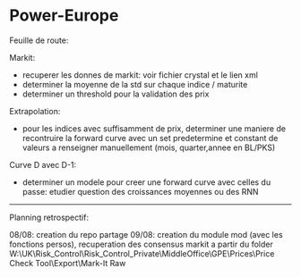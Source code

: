 # Power-Europe

Feuille de route:

Markit:
- recuperer les donnes de markit: voir fichier crystal et le lien xml
- determiner la moyenne de la std sur chaque indice / maturite
- determiner un threshold pour la validation des prix

Extrapolation:
- pour les indices avec suffisamment de prix, determiner une maniere de recontruire la forward curve avec un set predetermine et constant de valeurs a renseigner manuellement (mois, quarter,annee en BL/PKS)

Curve D avec D-1:
- determiner un modele pour creer une forward curve avec celles du passe: etudier question des croissances moyennes ou des RNN

--------------------------------------------------------------------------------------------------------------------------------------------------------
Planning retrospectif:

08/08: creation du repo partage
09/08: creation du module mod (avec les fonctions persos), recuperation des consensus markit a partir du folder W:\UK\Risk_Control\Risk_Control_Private\MiddleOffice\GPE\Prices\Price Check Tool\Export\Mark-It Raw

